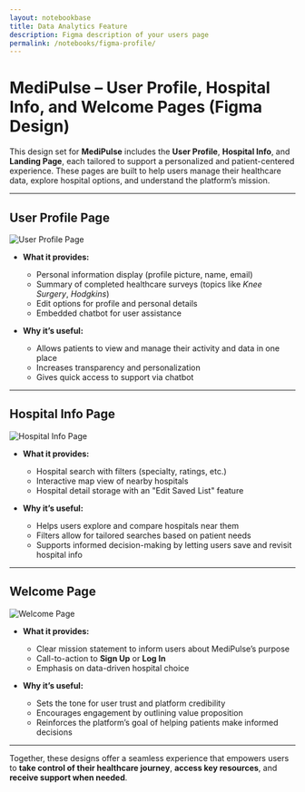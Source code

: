 ```yaml
---
layout: notebookbase
title: Data Analytics Feature
description: Figma description of your users page
permalink: /notebooks/figma-profile/
---
```


# MediPulse – User Profile, Hospital Info, and Welcome Pages (Figma Design)

This design set for **MediPulse** includes the **User Profile**, **Hospital Info**, and **Landing Page**, each tailored to support a personalized and patient-centered experience. These pages are built to help users manage their healthcare data, explore hospital options, and understand the platform’s mission.

---

## User Profile Page

![User Profile Page](https://i.postimg.cc/zBvq3hNh/Screenshot-2025-06-03-at-9-37-07-AM.png)

- **What it provides:**
  - Personal information display (profile picture, name, email)
  - Summary of completed healthcare surveys (topics like *Knee Surgery*, *Hodgkins*)
  - Edit options for profile and personal details
  - Embedded chatbot for user assistance

- **Why it’s useful:**
  - Allows patients to view and manage their activity and data in one place
  - Increases transparency and personalization
  - Gives quick access to support via chatbot

---

## Hospital Info Page

![Hospital Info Page](https://i.postimg.cc/mkFRyGt2/Screenshot-2025-06-03-at-9-37-45-AM.png)

- **What it provides:**
  - Hospital search with filters (specialty, ratings, etc.)
  - Interactive map view of nearby hospitals
  - Hospital detail storage with an "Edit Saved List" feature

- **Why it’s useful:**
  - Helps users explore and compare hospitals near them
  - Filters allow for tailored searches based on patient needs
  - Supports informed decision-making by letting users save and revisit hospital info

---

## Welcome Page

![Welcome Page](https://i.postimg.cc/VvMvLt9R/Screenshot-2025-06-03-at-9-38-09-AM.png)

- **What it provides:**
  - Clear mission statement to inform users about MediPulse’s purpose
  - Call-to-action to **Sign Up** or **Log In**
  - Emphasis on data-driven hospital choice

- **Why it’s useful:**
  - Sets the tone for user trust and platform credibility
  - Encourages engagement by outlining value proposition
  - Reinforces the platform’s goal of helping patients make informed decisions

---

Together, these designs offer a seamless experience that empowers users to **take control of their healthcare journey**, **access key resources**, and **receive support when needed**.
